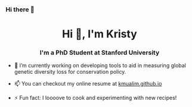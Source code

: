 ### Hi there 👋
<h1 align="center">Hi 👋, I'm Kristy</h1>
<h3 align="center">I'm a PhD Student at Stanford University </h3>

- 🌱 I’m currently working on developing tools to aid in measuring global genetic diversity loss for conservation policy.

- 📫 You can checkout my online resume at [kmualim.github.io](https://kmualim.github.io/files/cv.pdf)

- ⚡ Fun fact: I loooove to cook and experimenting with new recipes!

<!--
**kmualim/kmualim** is a ✨ _special_ ✨ repository because its `README.md` (this file) appears on your GitHub profile.

Here are some ideas to get you started:

- 🔭 I’m currently working on ...
- 🌱 I’m currently learning ...
- 👯 I’m looking to collaborate on ...
- 🤔 I’m looking for help with ...
- 💬 Ask me about ...
- 📫 How to reach me: ...
- 😄 Pronouns: ...
- ⚡ Fun fact: ...
-->
